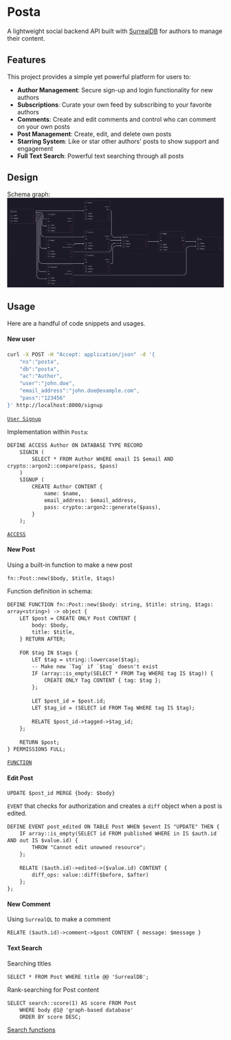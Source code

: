# Posta

A lightweight social backend API built with
[SurrealDB](https://github.com/surrealdb/surrealdb) for authors to manage
their content.

## Features

This project provides a simple yet powerful platform for users to:

- **Author Management**: Secure sign-up and login functionality for new authors
- **Subscriptions**: Curate your own feed by subscribing to your favorite authors
- **Comments**: Create and edit comments and control who can comment on your own posts
- **Post Management**: Create, edit, and delete own posts
- **Starring System**: Like or star other authors' posts to show support and engagement
- **Full Text Search**: Powerful text searching through all posts

## Design

Schema graph:  
![schema graph](./doc/graph.png)

## Usage  

Here are a handful of code snippets and usages.


#### New user  

```bash
curl -X POST -H "Accept: application/json" -d '{
    "ns":"posta",
    "db":"posta",
    "ac":"Author",
    "user":"john.doe",
    "email_address":"john.doe@example.com",
    "pass":"123456"
}' http://localhost:8000/signup
```
[`User Signup`](https://surrealdb.com/docs/surrealdb/integration/http#signup)  


Implementation within `Posta`:
```surql
DEFINE ACCESS Author ON DATABASE TYPE RECORD
    SIGNIN (
        SELECT * FROM Author WHERE email IS $email AND crypto::argon2::compare(pass, $pass)
    )
    SIGNUP (
        CREATE Author CONTENT {
            name: $name,
            email_address: $email_address,
            pass: crypto::argon2::generate($pass),
        }
    );
```
[`ACCESS`](https://surrealdb.com/docs/surrealql/statements/define/access)  


#### New Post  

Using a built-in function to make a new post
```surql
fn::Post::new($body, $title, $tags)
```

Function definition in schema:
```surql
DEFINE FUNCTION fn::Post::new($body: string, $title: string, $tags: array<string>) -> object {
    LET $post = CREATE ONLY Post CONTENT {
        body: $body,
        title: $title,
    } RETURN AFTER;

    FOR $tag IN $tags {
        LET $tag = string::lowercase($tag);
        -- Make new `Tag` if `$tag` doesn't exist
        IF (array::is_empty(SELECT * FROM Tag WHERE tag IS $tag)) {
            CREATE ONLY Tag CONTENT { tag: $tag };
        };

        LET $post_id = $post.id;
        LET $tag_id = (SELECT id FROM Tag WHERE tag IS $tag);

        RELATE $post_id->tagged->$tag_id;
    };

    RETURN $post;
} PERMISSIONS FULL;
```
[`FUNCTION`](https://surrealdb.com/docs/surrealql/statements/define/function)


#### Edit Post  

```surql
UPDATE $post_id MERGE {body: $body}
```

`EVENT` that checks for authorization and creates a `diff` object when a post is edited.
```surql
DEFINE EVENT post_edited ON TABLE Post WHEN $event IS "UPDATE" THEN {
    IF array::is_empty(SELECT id FROM published WHERE in IS $auth.id AND out IS $value.id) {
        THROW "Cannot edit unowned resource";
    };

    RELATE ($auth.id)->edited->($value.id) CONTENT {
        diff_ops: value::diff($before, $after)
    };
};
```


#### New Comment  

Using `SurrealQL` to make a comment
```surql
RELATE ($auth.id)->comment->$post CONTENT { message: $message }
```


#### Text Search

Searching titles
```surql
SELECT * FROM Post WHERE title @@ 'SurrealDB';
```  

Rank-searching for Post content
```surql
SELECT search::score(1) AS score FROM Post
    WHERE body @1@ 'graph-based database'
    ORDER BY score DESC;
```
[Search functions](https://surrealdb.com/docs/surrealql/functions/database/search)
